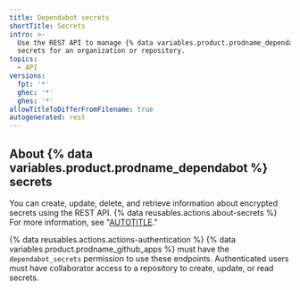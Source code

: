 ```yaml
---
title: Dependabot secrets
shortTitle: Secrets
intro: >-
  Use the REST API to manage {% data variables.product.prodname_dependabot %}
  secrets for an organization or repository.
topics:
  - API
versions:
  fpt: '*'
  ghec: '*'
  ghes: '*'
allowTitleToDifferFromFilename: true
autogenerated: rest
---
```


## About {% data variables.product.prodname_dependabot %} secrets

You can create, update, delete, and retrieve information about encrypted secrets using the REST API. {% data reusables.actions.about-secrets %} For more information, see "[AUTOTITLE](/code-security/dependabot/working-with-dependabot/configuring-access-to-private-registries-for-dependabot#storing-credentials-for-dependabot-to-use)."

{% data reusables.actions.actions-authentication %} {% data variables.product.prodname_github_apps %} must have the `dependabot_secrets` permission to use these endpoints. Authenticated users must have collaborator access to a repository to create, update, or read secrets.

<!-- Content after this section is automatically generated -->
